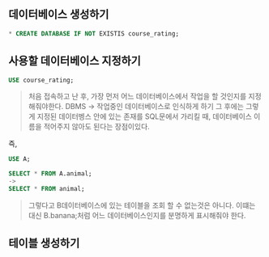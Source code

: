 ## 데이터베이스 생성하기
```sql
* CREATE DATABASE IF NOT EXISTIS course_rating;
```
## 사용할 데이터베이스 지정하기
```sql
USE course_rating;
```
>  처음 접속하고 난 후, 가장 먼저 어느 데이터베이스에서 작업을 할 것인지를 지정해줘야한다.
>  DBMS -> 작업중인 데이터베이스로 인식하게 하기 그 후에는 그렇게 지정된 데이터벵스 안에 있는 존재를 SQL문에서 가리킬 때, 데이터베이스 이름을 적어주지 않아도 된다는 장점이있다.

즉,
```sql
USE A;

SELECT * FROM A.animal;
->
SELECT * FROM animal;
```
> 그렇다고 B데이터베이스에 있는 테이블을 조회 할 수 없는것은 아니다.
> 이떄는 대신 B.banana;처럼 어느 데이터베이스인지를 분명하게  표시해줘야 한다.

## 테이블 생성하기
